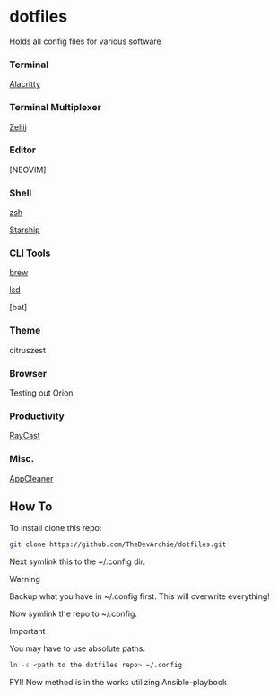 # dotfiles
Holds all config files for various software

### Terminal
[Alacritty](https://alacritty.org/)


### Terminal Multiplexer
[Zellij](https://zellij.dev/)


### Editor
[NEOVIM]


### Shell
[zsh](https://www.zsh.org/)

[Starship](https://starship.rs/)


### CLI Tools
[brew](https://brew.sh/)

[lsd](https://github.com/lsd-rs/lsd)

[bat]


### Theme
citruszest


### Browser
Testing out Orion


### Productivity
[RayCast](https://www.raycast.com/)


### Misc.
[AppCleaner](https://freemacsoft.net/appcleaner/)

## How To
To install clone this repo:
```sh
git clone https://github.com/TheDevArchie/dotfiles.git
```

Next symlink this to the ~/.config dir.
> [!WARNING]
> Backup what you have in ~/.config first. This will overwrite everything!

Now symlink the repo to ~/.config.

> [!IMPORTANT]
> You may have to use absolute paths.

```sh
ln -s <path to the dotfiles repo> ~/.config  
```
FYI! New method is in the works utilizing Ansible-playbook
